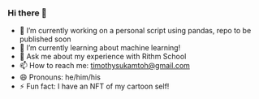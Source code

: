 ### Hi there 👋

- 🔭 I’m currently working on a personal script using pandas, repo to be published soon
- 🌱 I’m currently learning about machine learning!
- 💬 Ask me about my experience with Rithm School
- 📫 How to reach me: timothysukamtoh@gmail.com
- 😄 Pronouns: he/him/his
- ⚡ Fun fact: I have an NFT of my cartoon self!
<!--
**timsukamtoh/timsukamtoh** is a ✨ _special_ ✨ repository because its `README.md` (this file) appears on your GitHub profile.

Here are some ideas to get you started:

- 🔭 I’m currently working on ...
- 🌱 I’m currently learning ...
- 👯 I’m looking to collaborate on ...
- 🤔 I’m looking for help with ...
- 💬 Ask me about ...
- 📫 How to reach me: ...
- 😄 Pronouns: ...
- ⚡ Fun fact: ... 
-->
